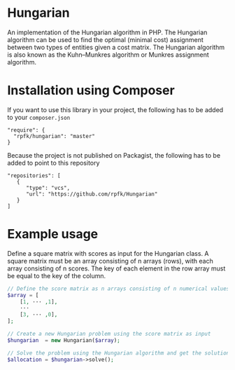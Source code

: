 # Hungarian
An implementation of the Hungarian algorithm in PHP. The Hungarian algorithm can be used to find the optimal (minimal cost) assignment between two types of entities given a cost matrix. The Hungarian algorithm is also known as the Kuhn–Munkres algorithm or Munkres assignment algorithm.

# Installation using Composer
If you want to use this library in your project, the following has to be added to your `composer.json`

```
"require": {
  "rpfk/hungarian": "master"
}
```

Because the project is not published on Packagist, the following has to be added to point to this repository

```
"repositories": [
   {
      "type": "vcs",
      "url": "https://github.com/rpfk/Hungarian"
   }
]
```

# Example usage
Define a square matrix with scores as input for the Hungarian class. A square matrix must be an array consisting of n arrays (rows), with each array consisting of n scores.
The key of each element in the row array must be equal to the key of the column.
```php
// Define the score matrix as n arrays consisting of n numerical values
$array = [
    [1, ··· ,1],
    ···
    [3, ··· ,0],
];

// Create a new Hungarian problem using the score matrix as input
$hungarian  = new Hungarian($array);

// Solve the problem using the Hungarian algorithm and get the solution as an array with the row and column as key and value, respectively
$allocation = $hungarian->solve();
```
